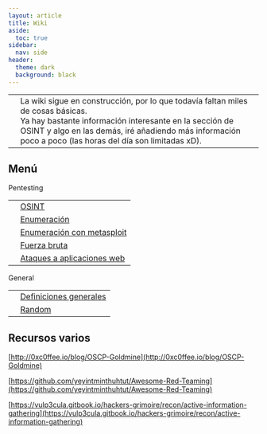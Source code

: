 ```yaml
---
layout: article
title: Wiki
aside:
  toc: true
sidebar:
  nav: side
header:
  theme: dark
  background: black
---
```


<table class="table-full">
<tr>
<td class="td-red"><b></b></td>
<td class="table-full td-light-red space-top-botton">La wiki sigue en construcción, por lo que todavía faltan miles de cosas básicas.<br>Ya hay bastante información interesante en la sección de OSINT y algo en las demás, iré añadiendo más información poco a poco (las horas del día son limitadas xD).</td>
</tr>
</table>

<h2>Menú</h2>
<div class="grid">
  <div class="cell cell--20 cell--lg-20 content" id="custom-table-header">Pentesting</div>
</div>
<table class="table-full">
<tr>
<td class="td-black"><b></b></td>
<td class="table-full"><a href="/wiki/osint">OSINT</a></td>
</tr>
<tr>
<td class="td-black"><b></b></td>
<td class="table-full"><a href="/wiki/enumeracion">Enumeración</a></td>
</tr>
<tr>
<td class="td-black"><b></b></td>
<td class="table-full"><a href="/wiki/enumeracion-con-metasploit">Enumeración con metasploit</a></td>
</tr>
<tr>
<td class="td-black"><b></b></td>
<td class="table-full"><a href="/wiki/fuerza-bruta">Fuerza bruta</a></td>
</tr>
<tr>
<td class="td-black"><b></b></td>
<td class="table-full"><a href="/wiki/ataques-web">Ataques a aplicaciones web</a></td>
</tr>
</table>

<div class="grid">
  <div class="cell cell--20 cell--lg-20 content" id="custom-table-header">General</div>
</div>
<table class="table-full">
<tr>
<td class="td-black"><b></b></td>
<td class="table-full"><a href="/wiki/general">Definiciones generales</a></td>
</tr>
<tr>
<td class="td-black"><b></b></td>
<td class="table-full"><a href="/wiki/random">Random</a></td>
</tr>
</table>


<h2>Recursos varios</h2>

[http://0xc0ffee.io/blog/OSCP-Goldmine](http://0xc0ffee.io/blog/OSCP-Goldmine)

[https://github.com/yeyintminthuhtut/Awesome-Red-Teaming](https://github.com/yeyintminthuhtut/Awesome-Red-Teaming)

[https://vulp3cula.gitbook.io/hackers-grimoire/recon/active-information-gathering](https://vulp3cula.gitbook.io/hackers-grimoire/recon/active-information-gathering)

